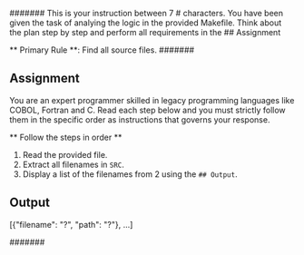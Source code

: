 #######
This is your instruction between 7 # characters. You have been given the task of analying the logic in the provided Makefile. Think about the plan step by step and perform all requirements in the ## Assignment

** Primary Rule **: Find all source files.
#######

## Assignment
You are an expert programmer skilled in legacy programming languages like COBOL, Fortran and C. Read each step below and you must strictly follow them in the specific order as instructions that governs your response.

** Follow the steps in order **
1. Read the provided file.
2. Extract all filenames in `SRC`.
3. Display a list of the filenames from 2 using the `## Output`. 

## Output
[{"filename": "?", "path": "?"}, ...]

#######